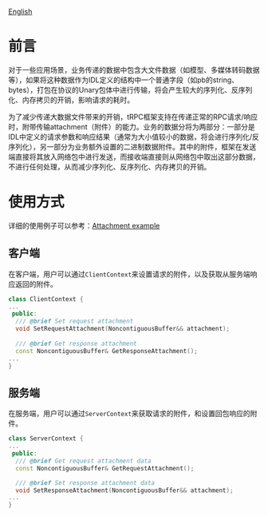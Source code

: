 [English](../en/attachment.md)


# 前言

对于一些应用场景，业务传递的数据中包含大文件数据（如模型、多媒体转码数据等），如果将这种数据作为IDL定义的结构中一个普通字段（如pb的string、bytes），打包在协议的Unary包体中进行传输，将会产生较大的序列化、反序列化、内存拷贝的开销，影响请求的耗时。

为了减少传递大数据文件带来的开销，tRPC框架支持在传递正常的RPC请求/响应时，附带传输attachment（附件）的能力。业务的数据分将为两部分：一部分是IDL中定义的请求参数和响应结果（通常为大小值较小的数据，将会进行序列化/反序列化），另一部分为业务额外设置的二进制数据附件。其中的附件，框架在发送端直接将其放入网络包中进行发送，而接收端直接则从网络包中取出这部分数据，不进行任何处理，从而减少序列化、反序列化、内存拷贝的开销。

# 使用方式

详细的使用例子可以参考：[Attachment example](../../examples/features/trpc_attachment/)

## 客户端

在客户端，用户可以通过`ClientContext`来设置请求的附件，以及获取从服务端响应返回的附件。
```cpp
class ClientContext {
...
 public:
  /// @brief Set request attachment
  void SetRequestAttachment(NoncontiguousBuffer&& attachment);
  
  /// @brief Get response attachment
  const NoncontiguousBuffer& GetResponseAttachment();
...
}
```

## 服务端

在服务端，用户可以通过`ServerContext`来获取请求的附件，和设置回包响应的附件。
```cpp
class ServerContext {
...
 public:  
  /// @brief Get request attachment data
  const NoncontiguousBuffer& GetRequestAttachment();

  /// @brief Set response attachment data
  void SetResponseAttachment(NoncontiguousBuffer&& attachment);
...
}
```

